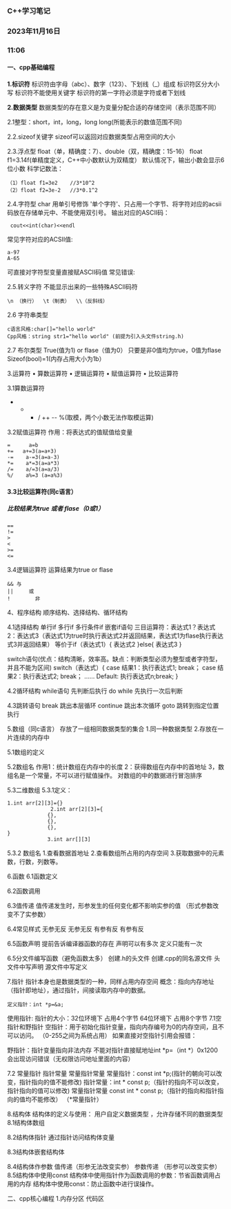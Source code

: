 ### C++学习笔记

### 2023年11月16日
### 11:06

#### 一、cpp基础编程
**1.标识符**
标识符由字母（abc）、数字（123）、下划线（_）组成
标识符区分大小写
标识符不能使用关键字
标识符的第一字符必须是字符或者下划线

**2.数据类型**
数据类型的存在意义是为变量分配合适的存储空间（表示范围不同）

2.1整型：short，int，long，long long(所能表示的数值范围不同)

2.2.sizeof关键字
sizeof可以返回对应数据类型占用空间的大小

2.3.浮点型
float（单，精确度：7）、double（双，精确度：15-16）
float f1=3.14f(单精度定义，C++中小数默认为双精度）
默认情况下，输出小数会显示6位小数
科学记数法：
```
（1）float f1=3e2    //3*10^2
（2）float f2=3e-2   //3*0.1^2
```

2.4.字符型
char 用单引号修饰 '单个字符'、只占用一个字节、将字符对应的acsii码放在存储单元中、不能使用双引号。
输出对应的ASCII码：
```
 cout<<int(char)<<endl
 ```
常见字符对应的ACSII值:
```
a-97
A-65
```
可直接对字符型变量直接赋ASCII码值
常见错误:

2.5.转义字符
不能显示出来的一些特殊ASCII码符
```
\n （换行）  \t（制表）  \\（反斜线） 
```

2.6 字符串类型
```
c语言风格:char[]="hello world"
Cpp风格：string str1="hello world" (前提为引入头文件string.h)
```

2.7 布尔类型
True(值为1) or flase（值为0） 只要是非0值均为true，0值为flase
Sizeof(bool)=1(内存占用大小为1b）

3.运算符
	• 算数运算符
	• 逻辑运算符
	• 赋值运算符
	• 比较运算符

3.1算数运算符
  + - * / ++ -- %(取模，两个小数无法作取模运算)

3.2赋值运算符
作用：将表达式的值赋值给变量
```
=      a=b
+=   a+=3(a=a+3)
-=    a-=3(a=a-3)
*=    a*=3(a=a*3)
/=    a/=3(a=a/3)
%/    a%=3 (a=a%3)
```

#### 3.3比较运算符(同c语言）
##### 比较结果为true 或者 flase（0或1）
```
==
!=
>
<
>=
<=
```

3.4逻辑运算符
运算结果为true or flase
```
&& 与 
||     或
!        非
```

4、程序结构
顺序结构、选择结构、循环结构

4.1选择结构
单行if
多行if
多行条件if
嵌套if语句
三目运算符：表达式1？表达式2：表达式3（表达式1为true时执行表达式2并返回结果，表达式1为flase执行表达式3并返回结果）
等价于if（表达式1）{
表达式2
}else{
表达式3
}

switch语句(优点：结构清晰，效率高。缺点：判断类型必须为整型或者字符型，并且不能为区间)
switch（表达式）{
 case 结果1：执行表达式1; break；
 case 结果2：执行表达式2; break；
 ……
Default: 执行表达式n;break;
}

4.2循环结构
 while语句 先判断后执行
 do while 先执行一次后判断

4.3跳转语句
 break 跳出本层循环
 continue 跳出本次循环
 goto 跳转到指定位置执行

5.数组（同c语言）
存放了一组相同数据类型的集合
1.同一种数据类型
2.存放在一片连续的内存中

5.1数组的定义

5.2数组名
作用1：统计数组在内存中的长度
       2：获得数组在内存中的首地址
       3，数组名是一个常量，不可以进行赋值操作。
对数组的中的数据进行冒泡排序

5.3二维数组
5.3.1定义：
```
1.int arr[2][3]={}
              2.int arr[2][3]={
             {},
             {},
             {},
}
             3.int arr[][3]
```

5.3.2 数组名
1.查看数据首地址
2.查看数组所占用的内存空间
3.获取数据中的元素数，行数，列数等。

6.函数
6.1函数定义

6.2函数调用

6.3值传递
值传递发生时，形参发生的任何变化都不影响实参的值
（形式参数改变不了实参数）

6.4常见样式
无参无反
无参无反
有参有反
有参有反

6.5函数声明
提前告诉编译器函数的存在
声明可以有多次 定义只能有一次

6.5分文件编写函数（避免函数太多）
创建.h的头文件
创建.cpp的同名源文件
头文件中写声明
源文件中写定义

7.指针
指针本身也是数据类型的一种，同样占用内存空间
概念：指向内存地址（指针即地址），通过指针，间接读取内存中的数据。
```
定义指针：int *p=&a;
```
使用指针: 
指针的大小：32位环境下 占用4个字节
                    64位环境下 占用8个字节
7.1空指针和野指针
空指针：用于初始化指针变量，指向内存编号为0的内存空间，且不可以访问。
（0-255之间为系统占用）
如果直接对空指针引用会报错：

野指针：指针变量指向非法内存
不能对指针直接赋地址int *p=（int *）0x1200
会出现访问错误（无权限访问地址里面的内容）

7.2 常量指针 指针常量 常量指针常量
常量指针：const int *p;(指针的朝向可以改变，指针指向的值不能修改)
指针常量：int * const p;（指针的指向不可以改变，指针指向的值可以修改)
常量指针常量 const int * const p;（指针的指向和指针指向的值均不能修改）
（*常量指针）


8.结构体
结构体的定义与使用：
用户自定义数据类型 ，允许存储不同的数据类型
8.1结构体数组

8.2结构体指针
通过指针访问结构体变量

8.3结构体嵌套结构体

8.4结构体作参数
值传递（形参无法改变实参） 
参数传递 （形参可以改变实参）
8.5结构体中使用const
结构体中使用指针作为函数调用的参数：节省函数调用占用的内存
结构体中使用const：防止函数中进行误操作。

二、cpp核心编程
1.内存分区
代码区       